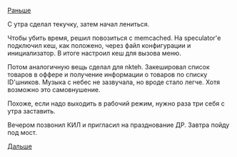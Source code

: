 [Раньше](2017.08.10.md)

С утра сделал текучку, затем начал лениться.

Чтобы убить время, решил повозиться с memcached.
На speculator'е подключил кеш, как положено, через файл конфигурации и инициализатор.
В итоге настроил кеш для вызова меню.

Потом аналогичную вещь сделал для nkteh. Закешировал список товаров в оффере и получение информации о товаров по списку ID'шников.
Музыка с небес не зазвучала, но вроде стало легче. Хотя возможно это самовнушение.

Похоже, если надо выходить в рабочий режим, нужно раза три себя с утра заставить.

Вечером позвонил КИЛ и пригласил на празднование ДР.
Завтра пойду под мост.

[Дальше](2017.08.14.md)